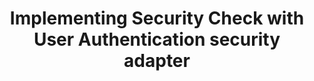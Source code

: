 ---
layout: tutorial
title: Implementing Security Check with User Authentication security adapter
breadcrumb_title: Security Check with User Authentication security adapter
relevantTo: [android,ios,windows,cordova]
---
